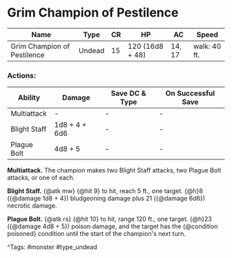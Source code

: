 # Grim Champion of Pestilence

| Name | Type | CR | HP | AC | Speed |
|------|------|----|----|----|-------|
| Grim Champion of Pestilence | Undead | 15 | 120 (16d8 + 48) | 14, 17 | walk: 40 ft. |

### Actions:

| Ability | Damage | Save DC & Type | On Successful Save |
|---------|--------|----------------|--------------------|
| Multiattack | - | - | - |
| Blight Staff | 1d8 + 4 + 6d6 | - | - |
| Plague Bolt | 4d8 + 5 | - | - |


**Multiattack.** The champion makes two Blight Staff attacks, two Plague Bolt attacks, or one of each.

**Blight Staff.** {@atk mw} {@hit 9} to hit, reach 5 ft., one target. {@h}8 ({@damage 1d8 + 4}) bludgeoning damage plus 21 ({@damage 6d6}) necrotic damage.

**Plague Bolt.** {@atk rs} {@hit 10} to hit, range 120 ft., one target. {@h}23 ({@damage 4d8 + 5}) poison damage, and the target has the {@condition poisoned} condition until the start of the champion's next turn.

^Tags: #monster #type_undead